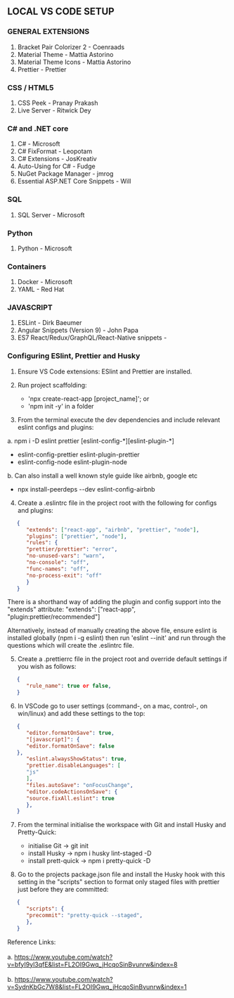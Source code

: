 ## LOCAL VS CODE SETUP

### GENERAL EXTENSIONS

1. Bracket Pair Colorizer 2 - Coenraads
2. Material Theme - Mattia Astorino
3. Material Theme Icons - Mattia Astorino
4. Prettier - Prettier

### CSS / HTML5

1. CSS Peek - Pranay Prakash
2. Live Server - Ritwick Dey

### C# and .NET core

1. C# - Microsoft
2. C# FixFormat - Leopotam
3. C# Extensions - JosKreativ
4. Auto-Using for C# - Fudge
5. NuGet Package Manager - jmrog
6. Essential ASP.NET Core Snippets - Will

### SQL

1. SQL Server - Microsoft

### Python

1. Python - Microsoft

### Containers

1. Docker - Microsoft
2. YAML - Red Hat

### JAVASCRIPT

1. ESLint - Dirk Baeumer
2. Angular Snippets (Version 9) - John Papa
3. ES7 React/Redux/GraphQL/React-Native snippets -

### Configuring ESlint, Prettier and Husky

1. Ensure VS Code extensions: ESlint and Prettier are installed.

2. Run project scaffolding:

   - 'npx create-react-app [project_name]'; or
   - 'npm init -y' in a folder

3. From the terminal execute the dev dependencies and include relevant eslint configs and plugins:

a. npm i -D eslint prettier [eslint-config-\*][eslint-plugin-*]

- eslint-config-prettier eslint-plugin-prettier
- eslint-config-node eslint-plugin-node

b. Can also install a well known style guide like airbnb, google etc

- npx install-peerdeps --dev eslint-config-airbnb

4. Create a .eslintrc file in the project root with the following for configs and plugins:

```JSON
   {
      "extends": ["react-app", "airbnb", "prettier", "node"],
      "plugins": ["prettier", "node"],
      "rules": {
      "prettier/prettier": "error",
      "no-unused-vars": "warn",
      "no-console": "off",
      "func-names": "off",
      "no-process-exit": "off"
      }
   }
```

There is a shorthand way of adding the plugin and config support into the "extends" attribute:
"extends": ["react-app", "plugin:prettier/recommended"]

Alternatively, instead of manually creating the above file, ensure eslint is installed globally (npm i -g eslint) then run 'eslint --init' and run through the questions which will create the .eslintrc file.

5. Create a .prettierrc file in the project root and override default settings if you wish as follows:

```JSON
   {
      "rule_name": true or false,
   }
```

6. In VSCode go to user settings (command-, on a mac, control-, on win/linux) and add these settings to the top:

```JSON
   {
      "editor.formatOnSave": true,
      "[javascript]": {
      "editor.formatOnSave": false
   },
      "eslint.alwaysShowStatus": true,
      "prettier.disableLanguages": [
      "js"
      ],
      "files.autoSave": "onFocusChange",
      "editor.codeActionsOnSave": {
      "source.fixAll.eslint": true
      },
   }
```

7. From the terminal initialise the workspace with Git and install Husky and Pretty-Quick:

   - initialise Git -> git init
   - install Husky -> npm i husky lint-staged -D
   - install prett-quick -> npm i pretty-quick -D

8. Go to the projects package.json file and install the Husky hook with this setting in the "scripts" section to format only staged files with prettier just before they are committed:

```JSON
   {
      "scripts": {
      "precommit": "pretty-quick --staged",
      },
   }
```

Reference Links: <br><br>
a. https://www.youtube.com/watch?v=bfyI9yl3qfE&list=FL2OI9Gwq_jHcqoSinBvunrw&index=8 <br><br>
b. https://www.youtube.com/watch?v=SydnKbGc7W8&list=FL2OI9Gwq_jHcqoSinBvunrw&index=1

